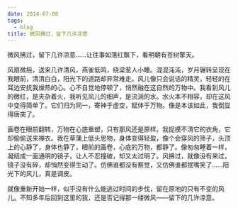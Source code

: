 ```yaml
---
date: 2014-07-08
tags:
  - blog
title: 微风拂过，留下几许凉意
---
```


微风拂过，留下几许凉意……让往事如落红飘下，看明朝有苍树擎天。

<!--more-->

风扇微摇，送来几许清风，燕雀低鸣，绕梁惹人小睡。混混沌沌，岁月辗转呈现在我眼前，清清白白，阳光下的道路却异常难走。风儿像只会说话的精灵，轻轻的在耳边安抚我燥热的心。心不自觉地停顿了，悄然融在这自然的万物中。我看到风儿的微红，是夹杂着火，我听见风儿的细声，是流淌的水。水火本不相容，却在这风中变得简单了。它们归为同一，寄神于虚空，赋体于万物。像是本该如此，我倒显得唐突了。

画卷在眼前翻转，万物在心底重塑，只有那风还是原样。我捉摸不清它的衣角，它却偷偷送来禅衣。我在草蒲上低头思物，身体变得轻盈，像个会穿风的筛子，头顶上的心静了，身体也静了，眼前的画卷，心底的万物，都静了。像匆匆睡着一样，凝结成一面通明的镜子，让人不忍撞破，却又太过明了。风拂过，就像没有来过，镜子没有碎，却悄然变得生动了。仿佛谁都没有察觉，又仿佛谁都抿嘴笑了……阳光下的风儿，真是调皮。

就像重新开始一样，似乎没有什么能逃过时间的步伐，留在原地的只有不变的风儿。不知多年后回到这里的我，还是否记得那一缕微风——留下的几许凉意。
